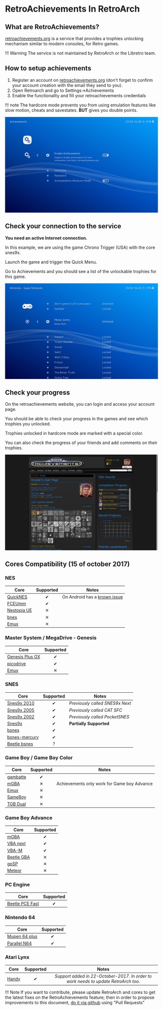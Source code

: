 # RetroAchievements In RetroArch

## **What are RetroAchievements?**

[retroachievements.org](http://www.retroachievements.org/) is a service that provides a trophies unlocking mechanism similar to modern consoles, for Retro games.

!!! Warning
    The service is not maintained by RetroArch or the Libretro team.


## **How to setup achievements**

1. Register an account on [retroachievements.org](http://www.retroachievements.org/) (don't forget to confirm your account creation with the email they send to you).
2. Open Retroarch and go to Settings->Achievements
3. Enable the functionality and fill your retroachievements credentials

!!! note 
    The hardcore mode prevents you from using emulation features like slow motion, cheats and savestates.
    **BUT** gives you double points.

![Settings](../guides/images/retroachievements/achievements-settings.png)

## **Check your connection to the service**

**You need an active Internet connection.**

In this example, we are using the game Chrono Trigger (USA) with the core snes9x.

Launch the game and trigger the Quick Menu.

Go to Achievements and you should see a list of the unlockable trophies for this game.

![List](../guides/images/retroachievements/achievements-list.png)


## **Check your progress**

On the retroachievements website, you can login and access your account page.

You should be able to check your progress in the games and see which trophies you unlocked.

Trophies unlocked in hardcore mode are marked with a special color.

You can also check the progress of your friends and add comments on their trophies.

![Progress](../guides/images/retroachievements/achievements-progress.png)


## **Cores Compatibility** (15 of october 2017)

### NES

| Core                                                  | Supported | Notes |
|-------------------------------------------------------|:---------:|-------|
| [QuickNES](https://github.com/libretro/QuickNES_Core) | ✔ | On Android has a [known issue](https://github.com/libretro/RetroArch/issues/3973)|
| [FCEUmm](https://github.com/libretro/libretro-fceumm) | ✔ | |
| [Nestopia UE](https://github.com/libretro/nestopia)   | ✕ | |
| [bnes](https://github.com/libretro/bnes-libretro)     | ✕ | |
| [Emux](https://github.com/libretro/emux)              | ✕ | |

### Master System / MegaDrive - Genesis

| Core                                                           | Supported |
|----------------------------------------------------------------|:---------:|
| [Genesis Plus GX](https://github.com/libretro/Genesis-Plus-GX) | ✔ |
| [picodrive](https://github.com/libretro/picodrive)             | ✔ |
| [Emux](https://github.com/libretro/emux)                       | ✕ |

### SNES

| Core                                                              | Supported | Notes |
|-------------------------------------------------------------------|:---------:|-------|
| [Snes9x 2010](https://github.com/libretro/snes9x2010)             | ✔         | *Previously called SNES9x Next* |
| [Snes9x 2005](https://github.com/libretro/snes9x2005)             | ✔         | *Previously called CAT SFC*     |
| [Snes9x 2002](https://github.com/libretro/snes9x2002)             | ✔         | *Previously called PocketSNES*  |
| [Snes9x](https://github.com/libretro/snes9x)                      | ✔         | **Partially Supported**         |
| [bsnes](https://github.com/libretro/bsnes-libretro)               | ✔         | |
| [bsnes-mercury](https://github.com/libretro/bsnes-mercury)        | ✔         | |
| [Beetle bsnes](https://github.com/libretro/beetle-bsnes-libretro) | ?         | |

### Game Boy / Game Boy Color

| Core                                                      | Supported | Notes |
|-----------------------------------------------------------|:---------:|-------|
| [gambatte](https://github.com/libretro/gambatte-libretro) | ✔         | |
| [mGBA](https://github.com/libretro/mgba)                  | ✕         | Achievements only work for Game boy Advance |
| [Emux](https://github.com/libretro/emux)                  | ✕         | |
| [SameBoy](https://github.com/libretro/SameBoy)            | ✕         | |
| [TGB Dual](https://github.com/libretro/tgbdual-libretro)  | ✕         | |

### Game Boy Advance

| Core                                                          | Supported |
|---------------------------------------------------------------|:---------:|
| [mGBA](https://github.com/libretro/mgba)                      | ✔         |
| [VBA next](https://github.com/libretro/vba-next)              | ✔         |
| [VBA-M](https://github.com/libretro/vbam-libretro)            | ✔         |
| [Beetle GBA](https://github.com/libretro/beetle-gba-libretro) | ✕         |
| [gpSP](https://github.com/libretro/gpsp)                      | ✕         |
| [Meteor](https://github.com/libretro/meteor-libretro)         | ✕         |

### PC Engine

| Core                                                                    | Supported |
|-------------------------------------------------------------------------|:---------:|
| [Beetle PCE Fast](https://github.com/libretro/beetle-pce-fast-libretro) | ✔         |


### Nintendo 64

| Core                                                              | Supported |
|-------------------------------------------------------------------|:---------:|
| [Mupen 64 plus](https://github.com/libretro/mupen64plus-libretro) | ✔         |
| [Parallel N64](https://github.com/libretro/parallel-n64)          | ✔         |


### Atari Lynx

| Core                                                | Supported | Notes |
|-----------------------------------------------------|:---------:|:-----:|
| [Handy](https://github.com/libretro/libretro-handy) | ✔ | *Support added in 22-October-2017. In order to work needs to update RetroArch too.* |


!!! Note
    If you want to contribute, please update RetroArch and cores to get the latest fixes on the RetroAchievements feature;
    then in order to propose improvements to this document, [do it via github](https://github.com/libretro/docs/tree/master/docs/guides/retroachievements.md) using "Pull Requests"



